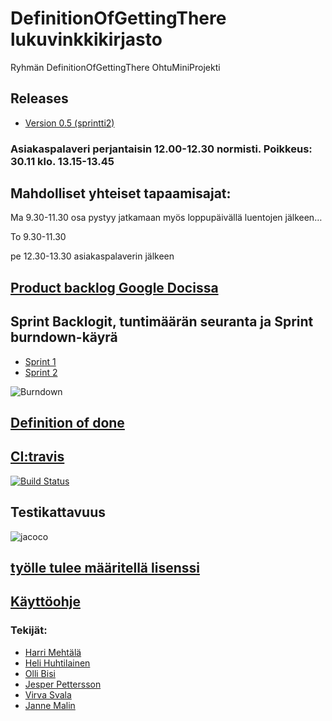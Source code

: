 # DefinitionOfGettingThere lukuvinkkikirjasto
Ryhmän DefinitionOfGettingThere OhtuMiniProjekti

## Releases

- [Version 0.5 (sprintti2)](https://github.com/wood101/DefinitionOfDone-Lukuvinkkikirjasto/releases/tag/sprintti2)

### Asiakaspalaveri perjantaisin 12.00-12.30 normisti. Poikkeus: 30.11 klo. 13.15-13.45

## Mahdolliset yhteiset tapaamisajat:

Ma 9.30-11.30   osa pystyy jatkamaan myös loppupäivällä luentojen jälkeen…

To  9.30-11.30

pe 12.30-13.30  asiakaspalaverin jälkeen


## [Product backlog Google Docissa](https://docs.google.com/spreadsheets/d/1O1Wx9K8pMFfu_qx0O7vAwgkPlIZMfkedQ_htNHWB_vM/edit#gid=1)

## Sprint Backlogit, tuntimäärän seuranta ja Sprint burndown-käyrä
- [Sprint 1](https://docs.google.com/spreadsheets/d/1O1Wx9K8pMFfu_qx0O7vAwgkPlIZMfkedQ_htNHWB_vM/edit#gid=0)
- [Sprint 2](https://docs.google.com/spreadsheets/d/1O1Wx9K8pMFfu_qx0O7vAwgkPlIZMfkedQ_htNHWB_vM/edit#gid=8)

![Burndown](https://docs.google.com/spreadsheets/d/e/2PACX-1vTwiW73bz3xJJ_O7aSzIQp0EG4SxYkBAQRtRdOOR62CW1Xr14Pwmu-S_C0F0OWvfpb6QeqwDv1VbTVv/pubchart?oid=12&format=image)

## [Definition of done](https://github.com/wood101/DefinitionOfDone-Lukuvinkkikirjasto/blob/master/Dokumentaatio/DefinitionOfDone.md)

## [CI:travis](https://travis-ci.com/wood101/DefinitionOfDone-Lukuvinkkikirjasto)
[![Build Status](https://travis-ci.com/wood101/DefinitionOfDone-Lukuvinkkikirjasto.svg?branch=master)](https://travis-ci.com/wood101/DefinitionOfDone-Lukuvinkkikirjasto)

## Testikattavuus 

![jacoco](https://github.com/wood101/DefinitionOfDone-Lukuvinkkikirjasto/blob/master/Dokumentaatio/Screenshot%202018-11-30%20at%2012.04.22.png)

## [työlle tulee määritellä lisenssi]()

## [Käyttöohje](https://github.com/wood101/DefinitionOfDone-Lukuvinkkikirjasto/blob/master/Dokumentaatio/kaytto-ohje.md)

### Tekijät:

  - [Harri Mehtälä](https://github.com/hajame)
  - [Heli Huhtilainen](https://github.com/apndx)
  - [Olli Bisi](https://github.com/obisi)
  - [Jesper Pettersson](https://github.com/sadibo)
  - [Virva Svala](https://github.com/vsvala)
  - [Janne Malin](https://github.com/wood101)

